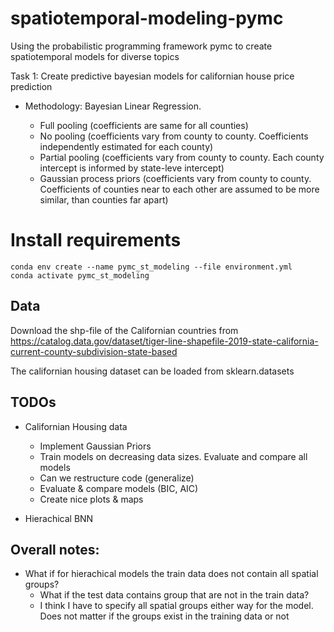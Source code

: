 # spatiotemporal-modeling-pymc

Using the probabilistic programming framework pymc to create spatiotemporal models for diverse topics

Task 1: Create predictive bayesian models for californian house price prediction

- Methodology: Bayesian Linear Regression.

  - Full pooling (coefficients are same for all counties)
  - No pooling (coefficients vary from county to county. Coefficients independently estimated for each county)
  - Partial pooling (coefficients vary from county to county. Each county intercept is informed by state-leve intercept)
  - Gaussian process priors (coefficients vary from county to county. Coefficients of counties near to each other are assumed to be more similar, than counties far apart)

# Install requirements

```
conda env create --name pymc_st_modeling --file environment.yml
conda activate pymc_st_modeling
```

## Data

Download the shp-file of the Californian countries from
https://catalog.data.gov/dataset/tiger-line-shapefile-2019-state-california-current-county-subdivision-state-based

The californian housing dataset can be loaded from sklearn.datasets

## TODOs

- Californian Housing data

  - Implement Gaussian Priors
  - Train models on decreasing data sizes. Evaluate and compare all models
  - Can we restructure code (generalize)
  - Evaluate & compare models (BIC, AIC)
  - Create nice plots & maps

- Hierachical BNN

## Overall notes:

- What if for hierachical models the train data does not contain all spatial groups?
  - What if the test data contains group that are not in the train data?
  - I think I have to specify all spatial groups either way for the model. Does not matter if the groups exist in the training data or not
